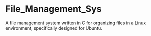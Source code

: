 # File_Management_Sys
A file management system written in C for organizing files in a Linux environment, specifically designed for Ubuntu.

